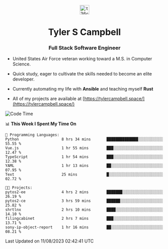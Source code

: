 <p align="center">
<a href="https://www.linkedin.com/in/t36campbell" target="blank"><img align="center" src="https://ik.imagekit.io/t36campbell/Portfolio/linkedin.png.original_m8bbGgPh6.png" alt="t36campbell" height="30" width="30" /></a>
</p>
<h1 align="center">Tyler S Campbell</h1>
<h3 align="center">Full Stack Software Engineer</h3>

* United States Air Force veteran working toward a M.S. in Computer Science.

* Quick study, eager to cultivate the skills needed to become an elite developer.

* Currently automating my life with **Ansible** and teaching myself **Rust**

* All of my projects are available at [https://tylercampbell.space/](https://tylercampbell.space/)

<!--START_SECTION:waka-->
![Code Time](http://img.shields.io/badge/Code%20Time-2%2C688%20hrs%2018%20mins-blue)

📊 **This Week I Spent My Time On** 

```text
💬 Programming Languages: 
Python                   8 hrs 34 mins       ██████████████░░░░░░░░░░░   55.55 % 
Vue.js                   1 hr 55 mins        ███░░░░░░░░░░░░░░░░░░░░░░   12.47 % 
TypeScript               1 hr 54 mins        ███░░░░░░░░░░░░░░░░░░░░░░   12.38 % 
YAML                     1 hr 13 mins        ██░░░░░░░░░░░░░░░░░░░░░░░   07.95 % 
Text                     25 mins             █░░░░░░░░░░░░░░░░░░░░░░░░   02.72 % 

🐱‍💻 Projects: 
pytos2-ee                4 hrs 2 mins        ███████░░░░░░░░░░░░░░░░░░   26.19 % 
pytos2-ce                3 hrs 59 mins       ██████░░░░░░░░░░░░░░░░░░░   25.82 % 
shrtlnx                  2 hrs 10 mins       ████░░░░░░░░░░░░░░░░░░░░░   14.10 % 
filingcabinet            2 hrs 7 mins        ███░░░░░░░░░░░░░░░░░░░░░░   13.71 % 
sony-ip-object-report    1 hr 16 mins        ██░░░░░░░░░░░░░░░░░░░░░░░   08.21 % 
```


 Last Updated on 11/08/2023 02:42:41 UTC
<!--END_SECTION:waka-->

